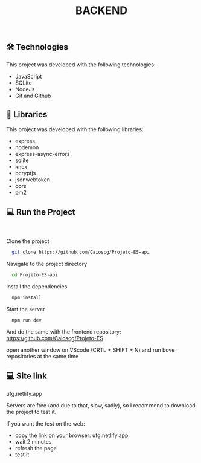 <h1 align="center">BACKEND</h1>

<br>

## 🛠️ Technologies

This project was developed with the following technologies:

- JavaScript
- SQLite
- NodeJs
- Git and Github

## 📖 Libraries

This project was developed with the following libraries:

- express
- nodemon
- express-async-errors
- sqlite
- knex
- bcryptjs
- jsonwebtoken
- cors
- pm2

## 💻 Run the Project

<br>

Clone the project

```bash
  git clone https://github.com/Caioscg/Projeto-ES-api
```

Navigate to the project directory

```bash
  cd Projeto-ES-api
```

Install the dependencies

```bash
  npm install
```

Start the server

```bash
  npm run dev
```

And do the same with the frontend repository:
https://github.com/Caioscg/Projeto-ES

open another window on VScode (CRTL + SHIFT + N) and run bove repositories at the same time

## 💻 Site link

ufg.netlify.app

Servers are free (and due to that, slow, sadly), so I recommend to download the project to test it.

If you want the test on the web:
- copy the link on your browser: ufg.netlify.app
- wait 2 minutes
- refresh the page
- test it